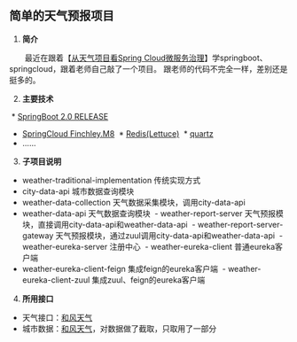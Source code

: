 ## 简单的天气预报项目

1. **简介**

&emsp;&emsp;最近在跟着【[从天气项目看Spring Cloud微服务治理](https://coding.imooc.com/class/187.html)】学springboot、springcloud，跟着老师自己敲了一个项目。
跟老师的代码不完全一样，差别还是挺多的。

2. **主要技术**

  * [SpringBoot 2.0 RELEASE](https://projects.spring.io/spring-boot/)
  * [SpringCloud Finchley.M8](http://projects.spring.io/spring-cloud/)
  * [Redis(Lettuce)](https://redis.io/)
  * [quartz](http://www.quartz-scheduler.org/)
  * ...... 

3. **子项目说明**

  - weather-traditional-implementation 传统实现方式
  - city-data-api 城市数据查询模块
  - weather-data-collection 天气数据采集模块，调用city-data-api
  - weather-data-api 天气数据查询模块
  - weather-report-server 天气预报模块，直接调用city-data-api和weather-data-api
  - weather-report-server-gateway 天气预报模块，通过zuul调用city-data-api和weather-data-api
  - weather-eureka-server 注册中心
  - weather-eureka-client 普通eureka客户端
  - weather-eureka-client-feign 集成feign的eureka客户端
  - weather-eureka-client-zuul 集成zuul、feign的eureka客户端

4. **所用接口**
 
 - 天气接口：[和风天气](https://www.heweather.com/documents/api/s6)
 - 城市数据：[和风天气](https://www.heweather.com/documents/city)，对数据做了截取，只取用了一部分
